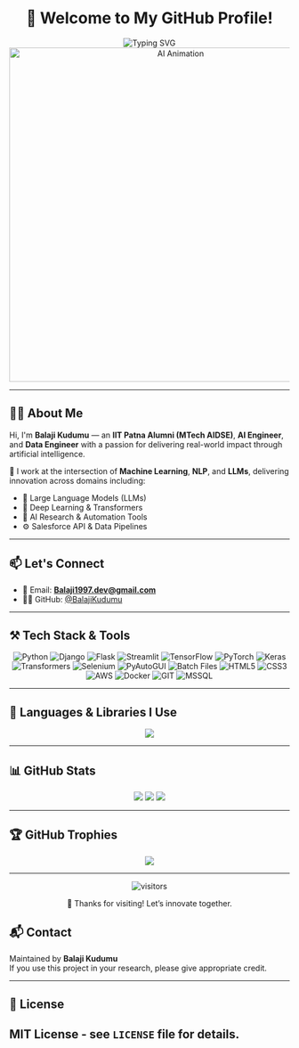 <div align="center">

<h1>👋 Welcome to My GitHub Profile!</h1>

<!-- Updated Typing SVG animation with color -->
<img src="https://readme-typing-svg.herokuapp.com?font=Fira+Code&size=24&pause=1000&color=007ACC&center=true&vCenter=true&width=900&lines=AI+Engineer+%7C+MTech+IIT+Patna+%7C+LLM+Developer;Automation+Expert+%7C+Selenium+%7C+Cloud+Deployments;Python+%7C+Django+%7C+Transformers+%7C+Flask" alt="Typing SVG" />

<!-- Professional AI-themed animation -->
<img src="https://media.giphy.com/media/qgQUggAC3Pfv687qPC/giphy.gif" width="600" alt="AI Animation" />

</div>

---

## 👨‍💻 About Me

Hi, I'm **Balaji Kudumu** — an **IIT Patna Alumni (MTech AIDSE)**, **AI Engineer**, and **Data Engineer** with a passion for delivering real-world impact through artificial intelligence.

🔭 I work at the intersection of **Machine Learning**, **NLP**, and **LLMs**, delivering innovation across domains including:
- 💬 Large Language Models (LLMs)
- 🧠 Deep Learning & Transformers
- 🧪 AI Research & Automation Tools
- ⚙️ Salesforce API & Data Pipelines

---

## 📫 Let's Connect

- 📧 Email: **Balaji1997.dev@gmail.com**
- 🧑‍💼 GitHub: [@BalajiKudumu](https://github.com/BalajiKudumu)

---

## ⚒️ Tech Stack & Tools

<div align="center">

![Python](https://img.shields.io/badge/Python-3776AB?style=for-the-badge&logo=python&logoColor=white)
![Django](https://img.shields.io/badge/Django-092E20?style=for-the-badge&logo=django&logoColor=white)
![Flask](https://img.shields.io/badge/Flask-000?style=for-the-badge&logo=flask&logoColor=white)
![Streamlit](https://img.shields.io/badge/Streamlit-FF4B4B?style=for-the-badge&logo=streamlit&logoColor=white)
![TensorFlow](https://img.shields.io/badge/TensorFlow-FF6F00?style=for-the-badge&logo=tensorflow&logoColor=white)
![PyTorch](https://img.shields.io/badge/PyTorch-EE4C2C?style=for-the-badge&logo=pytorch&logoColor=white)
![Keras](https://img.shields.io/badge/Keras-D00000?style=for-the-badge&logo=keras&logoColor=white)
![Transformers](https://img.shields.io/badge/Huggingface%20Transformers-FCC624?style=for-the-badge&logo=HuggingFace&logoColor=black)
![Selenium](https://img.shields.io/badge/Selenium-43B02A?style=for-the-badge&logo=selenium&logoColor=white)
![PyAutoGUI](https://img.shields.io/badge/PyAutoGUI-4B8BBE?style=for-the-badge)
![Batch Files](https://img.shields.io/badge/Windows%20Batch-0078D6?style=for-the-badge&logo=windows&logoColor=white)
![HTML5](https://img.shields.io/badge/HTML5-E34F26?style=for-the-badge&logo=html5&logoColor=white)
![CSS3](https://img.shields.io/badge/CSS3-1572B6?style=for-the-badge&logo=css3&logoColor=white)
![AWS](https://img.shields.io/badge/AWS-232F3E?style=for-the-badge&logo=amazon-aws&logoColor=white)
![Docker](https://img.shields.io/badge/Docker-2496ED?style=for-the-badge&logo=docker&logoColor=white)
![GIT](https://img.shields.io/badge/Git-F05032?style=for-the-badge&logo=git&logoColor=white)
![MSSQL](https://img.shields.io/badge/MSSQL-CC2927?style=for-the-badge&logo=microsoft-sql-server&logoColor=white)

</div>

---

## 🧠 Languages & Libraries I Use

<div align="center">
  <img src="https://skillicons.dev/icons?i=python,django,flask,html,css,js,github,tensorflow,azure,aws,pytorch,selenium,git,docker,aws,vscode,bash,sqlite,postman,windows,git,anaconda" />
</div>

---

## 📊 GitHub Stats

<p align="center">
  <img src="https://github-readme-stats.vercel.app/api?username=BalajiKudumu&show_icons=true&bg_color=ffffff&text_color=000000&icon_color=4CAF50&title_color=000000" />
  <img src="https://github-readme-streak-stats.herokuapp.com?user=BalajiKudumu&theme=default" />
  <img src="https://github-readme-stats.vercel.app/api/top-langs/?username=BalajiKudumu&layout=compact&bg_color=ffffff&text_color=000000&title_color=000000" />
</p>

---

## 🏆 GitHub Trophies

<p align="center">
  <img src="https://github-profile-trophy.vercel.app/?username=BalajiKudumu&theme=flat&margin-w=15&row=2&column=3" />
</p>

---

<p align="center">
  <img src="https://visitor-badge.laobi.icu/badge?page_id=BalajiKudumu.BalajiKudumu" alt="visitors"/>
</p>

<p align="center">
  🚀 Thanks for visiting! Let’s innovate together.
</p>


## 📬 Contact

Maintained by **Balaji Kudumu**  
If you use this project in your research, please give appropriate credit.

---

## 📄 License

MIT License - see `LICENSE` file for details.
---
